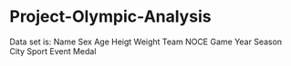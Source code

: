 # Project-Olympic-Analysis
Data set is:
Name
Sex
Age
Heigt
Weight
Team
NOCE
Game
Year
Season 
City
Sport
Event
Medal
